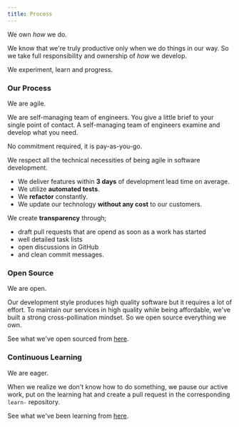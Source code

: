 ```yaml
---
title: Process
---
```


We own _how_ we do.

We know that we're truly productive only when we do things in our way. So we
take full responsibility and ownership of _how_ we develop.

We experiment, learn and progress.

### Our Process

We are agile.

We are self-managing team of engineers. You give a little brief to your single
point of contact. A self-managing team of engineers examine and develop what you
need.

No commitment required, it is pay-as-you-go.

We respect all the technical necessities of being agile in software development.

- We deliver features within __3 days__ of development lead time on average.
- We utilize __automated tests__.
- We __refactor__ constantly.
- We update our technology __without any cost__ to our customers.

We create __transparency__ through;

- draft pull requests that are opend as soon as a work has started
- well detailed task lists
- open discussions in GitHub
- and clean commit messages.

### Open Source

We are open.

Our development style produces high quality software but it requires a lot of
effort. To maintain our services in high quality while being affordable, we've
built a strong cross-pollination mindset. So we open source everything we own.

See what we've open sourced from [here][github-repos].

### Continuous Learning

We are eager.

When we realize we don't know how to do something, we pause our active work, put
on the learning hat and create a pull request in the corresponding `learn-`
repository.

See what we've been learning from [here][github-learn].

[github-repos]: https://github.com/orgs/mouseless/repositories
[github-learn]: https://github.com/mouseless?q=learn-
